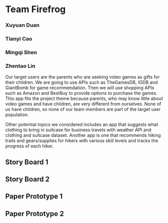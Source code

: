 # Team Firefrog
### Xuyuan Duan
### Tianyi Cao
### Mingqi Shen
### Zhentao Lin  

Our target users are the parents who are seeking video games as gifts for their children. We are going to use APIs such as TheGamesDB, IGDB and GiantBomb for game recommendation. Then we will use shopping APIs such as Amazon and BestBuy to provide options to purchase the games. This app fits the project theme because parents, who may know little about video games and have children, are very different from ourselves. None of us have children, so none of our team members are part of the target user population.
	
Other potential topics we considered includes an app that suggests what clothing to bring in suitcase for business travels with weather API and clothing and suitcase dataset. Another app is one that recommends hiking trails and gears/supplies for hikers with various skill levels and tracks the progress of each hiker.

## Story Board 1

## Story Board 2


## Paper Prototype 1

## Paper Prototype 2
